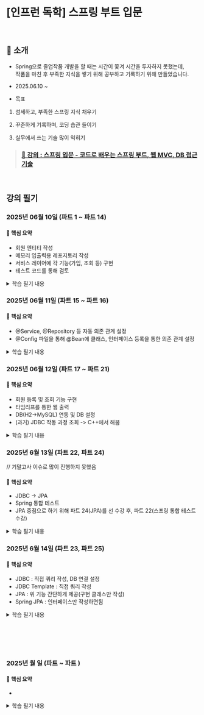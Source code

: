# [인프런 독학] 스프링 부트 입문

<br>

## 🌟 소개

- Spring으로 졸업작품 개발을 할 때는 시간이 쫓겨 시간을 투자하지 못했는데, <br>
   작품을 마친 후 부족한 지식을 쌓기 위해 공부하고 기록하기 위해 만들었습니다.

- 2025.06.10 ~ 

- 목표

1. 섬세하고, 부족한 스프링 지식 채우기

2. 꾸준하게 기록하며, 코딩 습관 들이기

3. 실무에서 쓰는 기술 많이 익히기

> ### [📁 강의 : 스프링 입문 - 코드로 배우는 스프링 부트, 웹 MVC, DB 접근 기술](https://www.inflearn.com/course/%EC%8A%A4%ED%94%84%EB%A7%81-%EC%9E%85%EB%AC%B8-%EC%8A%A4%ED%94%84%EB%A7%81%EB%B6%80%ED%8A%B8/dashboard) 


<br>

## 강의 필기

### 2025년 06월 10일 (파트 1 ~ 파트 14)

#### 📌 핵심 요약

- 회원 엔티티 작성
- 메모리 입출력용 레포지토리 작성
- 서비스 레이어에 각 기능(가입, 조회 등) 구현
- 테스트 코드를 통해 검토

<details>
<summary> 학습 필기 내용 </summary>

#### 파트 6 : 빌드하고 실행하기
gradlew (clean) build -> 빌드

#### 파트 9 : API
ResponseBody로 응답시 <br>
HttpMessageConverter로 전달  <br>
-> (객체면 -> JsonConverter / 문자열이면 -> StringConverter)

#### 파트 12 : 회원 리포지토리 테스트 케이스 작성성
테스트 코드 작성 시  <br>
레포지토리에 저장소.clear로 메모리 초기화 메소드 생성  <br>
테스트 코드에서 @AfterEach로 메모리 초기화 메소드 추가  <br>
-> 각 테스트 코드 실행 후 메모리 초기화
 <br> <br>
TDD (테스트 코드 -> 실제 코드 작성)

리포지토리 작명 - 개발 용어 <br>
서비스 - 비즈니스 용어

ctrl + shift +alt + t 메소드 추출


#### 파트 14 : 회원 서비스 테스트
ctrl + shift + t 테스트 케이스 만들기 <br>
ctrl + alt + v 생성자 생성 <br>
테스트 코드 메소드는 한글로 작성해도됨 <br>
given (생성) - when (값 주입) - then (검증) 주석

try catch 대체 예외 처리  <br>
assertThrows(IllegalStateException.class, ()-> memberService.join(member2));

@BeforeEach를 통해서 <br>
MemberService와 Test 간 레포지토리 통일 (의존성 주입)

</details>



### 2025년 06월 11일 (파트 15 ~ 파트 16)

#### 📌 핵심 요약

- @Service, @Repository 등 자동 의존 관계 설정
- @Config 파일을 통해 @Bean에 클래스, 인터페이스 등록을 통한 의존 관계 설정

<details>
<summary> 학습 필기 내용 </summary>

#### 파트 : 15
@Service, @Controller, @Repository 등 각 클래스 상단에 작성해서 스프링 컨테이너에 등록 (싱글톤으로 등록- [유일하게 하나로] )
-> 모두 @Componet를 활용해서, 메인에서 컴포넌트 스캔이 발생함

@Autowired + 생성자 작성을 통해 의존성 주입
-> @RequiredArgsConstructor를 통해 두가지 작업 병합

#### 파트 : 16
빈으로 직접 등록하기
@Configuration으로 등록된 SpringConfig에
각 클래스, 인터페이스(서비스, 레포지토리 등)를 @Bean으로 설정

사용 이유 : 정형화 되지 않거나, 추후에 구현 클래스를 수정해야하는 경우
설정 파일 일부만 수정하면 됨(생성자 주입 변경 메모리 레포지토리 -> 실제 레포지토리)
ex) 현재 메모리에 저장 -> 추후 DB 연동

의존 주입(필드 - 직접 필드에 @Autowired - 변경 불가로 비추/세터- setter로 주입 - public으로 노출됨/생성자 - 실행 이후 동적으로 변경될 일이 없음 추천)

</details>

### 2025년 06월 12일 (파트 17 ~ 파트 21)

#### 📌 핵심 요약

- 회원 등록 및 조회 기능 구현
- 타임리프를 통한 웹 출력
- DB(H2->MySQL) 연동 및 DB 설정
- (과거) JDBC 작동 과정 조회 -> C++에서 해봄

<details>
<summary> 학습 필기 내용 </summary>

#### 파트 : 19
model.addAttribute로 html 파일로 전달하면,
타임리프를 통해 값 받아와서 출력
each="i : ${전달 값}" -> 각 리스트 접근 -> getter에서 값 불러와서 출력

#### 파트 : 21
JDBC -> 직접 DB 연결(끊기) 작성 및 쿼리 작성 해야함
객체지향 다형성 특성 덕에 @Bean에서 레포지토리만 바꿔주면 정상 작동
(메모리 -> DB)

</details>

### 2025년 6월 13일 (파트 22, 파트 24) 
// 기말고사 이슈로 많이 진행하지 못했음

#### 📌 핵심 요약
- JDBC -> JPA
- Spring 통합 테스트
- JPA 중점으로 하기 위해 파트 24(JPA)를 선 수강 후, 파트 22(스프링 통합 테스트 수강)

<details>
<summary> 학습 필기 내용 </summary>

#### 파트 : 24

엔티티 설정
1. strategy = GenerationType. ~
- AUTO : 자동
- IDENTITY : Auto Incremnet 기능 (MySQL)
- SEQUENCE : 별도의 시퀀스 객체 만들어서 활용 (Oracle)
- UUID : 고유 값

2. Column(name= "속성명")

레포지토리
EntityManager로 매핑
em.persist -> 영구저장

서비스
클래스에 @Transactional 작성

JPQL - 객체 지향 클래스 SQL

#### 파트 : 22

작성해둔 테스트 코드 실행
@SpringBootTest
@Transactional(트랜잭션 커밋 X)

단위 테스트 -> 각 기능별 테스트 (각 기능 구현에 대한 테스트)
통합 테스트 -> DB 연동까지 (설계에 대한 테스트)

</details>

### 2025년 6월 14일 (파트 23, 파트 25)

#### 📌 핵심 요약

- JDBC : 직접 쿼리 작성, DB 연결 설정 
- JDBC Template : 직접 쿼리 작성 
- JPA : 위 기능 간단하게 제공(구현 클래스만 작성)
- Spring JPA : 인터페이스만 작성하면됨

<details>
<summary> 학습 필기 내용 </summary>

#### 파트 : 23

jdbc의 반복 코드 제거 -> jdbc 템플릿
똑같이 SpringConfig에서 (Memory, Jdbc, Jdbc Template, JPA) 갈아끼우면됨
rowMapper에서 검색한 데이터 가져옴 -> 객체 생성해서 세터로 값 설정 -> 리스트 / 객체 리턴
최대한 테스트 케이스 많이 작성하기

#### 파트 : 25

Spring JPA 인터페이스를 통한 기본적인 CRUD 제공
하지만 JPA는 알아야함(Spring JPA로 해결 안되면, JPA나 JDBC Template 혼합 사용)
동적 쿼리 (상황따라 유동적) Querydsl

⭐ 기초로 넘어가기전에 JDBC Template, JPA, Spring JPA 한번 더 공부해보기

</details>



<br><br><br><br>

### 2025년 월 일 (파트  ~ 파트 )

#### 📌 핵심 요약

-

<details>
<summary> 학습 필기 내용 </summary>

#### 파트 : 1

</details>
